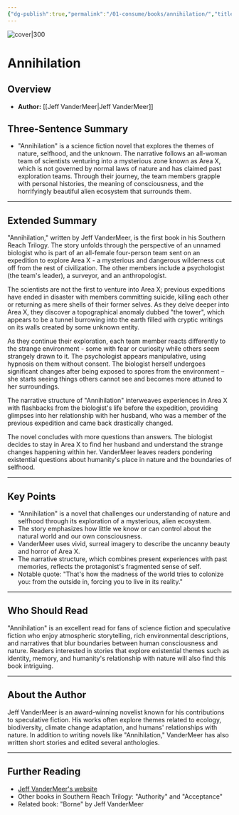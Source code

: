```yaml
---
{"dg-publish":true,"permalink":"/01-consume/books/annihilation/","title":"Annihilation","tags":["nature","science-fiction","self","conciousness","aliens","ecosystems"]}
---
```


![cover|300](http://books.google.com/books/content?id=qUo0AQAAQBAJ&printsec=frontcover&img=1&zoom=1&edge=curl&source=gbs_api)
# Annihilation

## Overview
- **Author:** [[Jeff VanderMeer\|Jeff VanderMeer]] 

## Three-Sentence Summary
- "Annihilation" is a science fiction novel that explores the themes of nature, selfhood, and the unknown. The narrative follows an all-woman team of scientists venturing into a mysterious zone known as Area X, which is not governed by normal laws of nature and has claimed past exploration teams. Through their journey, the team members grapple with personal histories, the meaning of consciousness, and the horrifyingly beautiful alien ecosystem that surrounds them.

---

## Extended Summary
"Annihilation," written by Jeff VanderMeer, is the first book in his Southern Reach Trilogy. The story unfolds through the perspective of an unnamed biologist who is part of an all-female four-person team sent on an expedition to explore Area X - a mysterious and dangerous wilderness cut off from the rest of civilization. The other members include a psychologist (the team's leader), a surveyor, and an anthropologist.

The scientists are not the first to venture into Area X; previous expeditions have ended in disaster with members committing suicide, killing each other or returning as mere shells of their former selves. As they delve deeper into Area X, they discover a topographical anomaly dubbed "the tower", which appears to be a tunnel burrowing into the earth filled with cryptic writings on its walls created by some unknown entity.

As they continue their exploration, each team member reacts differently to the strange environment - some with fear or curiosity while others seem strangely drawn to it. The psychologist appears manipulative, using hypnosis on them without consent. The biologist herself undergoes significant changes after being exposed to spores from the environment – she starts seeing things others cannot see and becomes more attuned to her surroundings.

The narrative structure of "Annihilation" interweaves experiences in Area X with flashbacks from the biologist's life before the expedition, providing glimpses into her relationship with her husband, who was a member of the previous expedition and came back drastically changed.

The novel concludes with more questions than answers. The biologist decides to stay in Area X to find her husband and understand the strange changes happening within her. VanderMeer leaves readers pondering existential questions about humanity's place in nature and the boundaries of selfhood.

---

## Key Points
- "Annihilation" is a novel that challenges our understanding of nature and selfhood through its exploration of a mysterious, alien ecosystem.
- The story emphasizes how little we know or can control about the natural world and our own consciousness. 
- VanderMeer uses vivid, surreal imagery to describe the uncanny beauty and horror of Area X.
- The narrative structure, which combines present experiences with past memories, reflects the protagonist's fragmented sense of self.
- Notable quote: "That's how the madness of the world tries to colonize you: from the outside in, forcing you to live in its reality."

---

## Who Should Read
"Annihilation" is an excellent read for fans of science fiction and speculative fiction who enjoy atmospheric storytelling, rich environmental descriptions, and narratives that blur boundaries between human consciousness and nature. Readers interested in stories that explore existential themes such as identity, memory, and humanity's relationship with nature will also find this book intriguing.

---

## About the Author
Jeff VanderMeer is an award-winning novelist known for his contributions to speculative fiction. His works often explore themes related to ecology, biodiversity, climate change adaptation, and humans' relationships with nature. In addition to writing novels like "Annihilation," VanderMeer has also written short stories and edited several anthologies.

---

## Further Reading
- [Jeff VanderMeer's website](http://www.jeffvandermeer.com/)
- Other books in Southern Reach Trilogy: "Authority" and "Acceptance"
- Related book: "Borne" by Jeff VanderMeer

